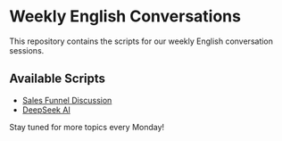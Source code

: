 # Weekly English Conversations

This repository contains the scripts for our weekly English conversation sessions.

## Available Scripts

- [Sales Funnel Discussion](sales-funnel.md)
- [DeepSeek AI](deepseek-ai.md)

Stay tuned for more topics every Monday!
